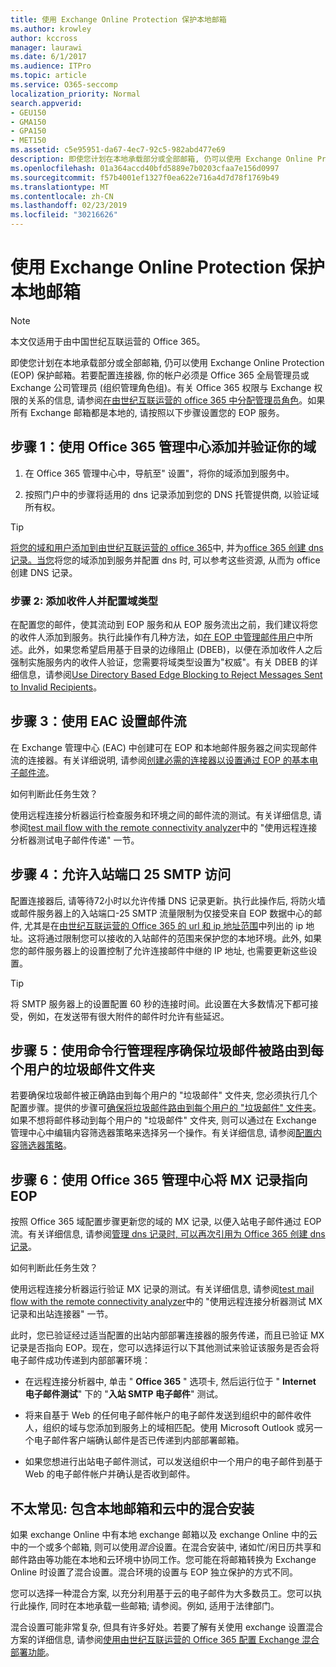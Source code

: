```yaml
---
title: 使用 Exchange Online Protection 保护本地邮箱
ms.author: krowley
author: kccross
manager: laurawi
ms.date: 6/1/2017
ms.audience: ITPro
ms.topic: article
ms.service: O365-seccomp
localization_priority: Normal
search.appverid:
- GEU150
- GMA150
- GPA150
- MET150
ms.assetid: c5e95951-da67-4ec7-92c5-982abd477e69
description: 即使您计划在本地承载部分或全部邮箱, 仍可以使用 Exchange Online Protection (EOP) 保护邮箱。若要配置连接器, 你的帐户必须是 Office 365 全局管理员或 Exchange 公司管理员 (组织管理角色组)。有关 Office 365 权限与 Exchange 权限的关系的信息, 请参阅在由世纪互联运营的 office 365 中分配管理员角色。如果所有 Exchange 邮箱都是本地的, 请按照以下步骤设置您的 EOP 服务。
ms.openlocfilehash: 01a364accd40bfd5889e7b0203cfaa7e156d0997
ms.sourcegitcommit: f57b4001ef1327f0ea622e716a4d7d78f1769b49
ms.translationtype: MT
ms.contentlocale: zh-CN
ms.lasthandoff: 02/23/2019
ms.locfileid: "30216626"
---
```

# <a name="protect-on-premises-mailboxes-with-exchange-online-protection"></a>使用 Exchange Online Protection 保护本地邮箱

> [!NOTE]
> 本文仅适用于由中国世纪互联运营的 Office 365。 
  
即使您计划在本地承载部分或全部邮箱, 仍可以使用 Exchange Online Protection (EOP) 保护邮箱。若要配置连接器, 你的帐户必须是 Office 365 全局管理员或 Exchange 公司管理员 (组织管理角色组)。有关 Office 365 权限与 Exchange 权限的关系的信息, 请参阅[在由世纪互联运营的 office 365 中分配管理员角色](https://support.office.com/article/d58b8089-cbfd-41ec-b64c-9cfcbef495ac)。如果所有 Exchange 邮箱都是本地的, 请按照以下步骤设置您的 EOP 服务。 
  
## <a name="step-1-use-the-office-365-admin-center-to-add-and-verify-your-domain"></a>步骤 1：使用 Office 365 管理中心添加并验证你的域

1. 在 Office 365 管理中心中，导航至" 设置"，将你的域添加到服务中。
    
2.  按照门户中的步骤将适用的 dns 记录添加到您的 DNS 托管提供商, 以验证域所有权。 
    
> [!TIP]
> [将您的域和用户添加到由世纪互联运营的 office 365](https://support.office.com/article/1cd4839b-d051-46b8-ab9b-bc7752024e78)中, 并为[office 365 创建 dns 记录。当您](https://support.office.com/article/0669bf14-414d-4f51-8231-6b710ce7980b)将您的域添加到服务并配置 dns 时, 可以参考这些资源, 从而为 office 创建 DNS 记录。 
  
### <a name="step-2-add-recipients-and-configure-the-domain-type"></a>步骤 2: 添加收件人并配置域类型

在配置您的邮件，使其流动到 EOP 服务和从 EOP 服务流出之前，我们建议将您的收件人添加到服务。执行此操作有几种方法，如[在 EOP 中管理邮件用户](https://go.microsoft.com/fwlink/?LinkId=506782)中所述。此外，如果您希望启用基于目录的边缘阻止 (DBEB)，以便在添加收件人之后强制实施服务内的收件人验证，您需要将域类型设置为"权威"。有关 DBEB 的详细信息，请参阅[Use Directory Based Edge Blocking to Reject Messages Sent to Invalid Recipients](https://go.microsoft.com/fwlink/?LinkId=506781)。
  
## <a name="step-3-use-the-eac-to-set-up-mail-flow"></a>步骤 3：使用 EAC 设置邮件流

在 Exchange 管理中心 (EAC) 中创建可在 EOP 和本地邮件服务器之间实现邮件流的连接器。有关详细说明, 请参阅[创建必需的连接器以设置通过 EOP 的基本电子邮件流](https://go.microsoft.com/fwlink/?LinkId=506780)。
  
 如何判断此任务生效？ 
  
 使用远程连接分析器运行检查服务和环境之间的邮件流的测试。有关详细信息, 请参阅[test mail flow with the remote connectivity analyzer](https://go.microsoft.com/fwlink/?LinkId=506784)中的 "使用远程连接分析器测试电子邮件传递" 一节。
  
## <a name="step-4-allow-inbound-port-25-smtp-access"></a>步骤 4：允许入站端口 25 SMTP 访问

配置连接器后, 请等待72小时以允许传播 DNS 记录更新。执行此操作后, 将防火墙或邮件服务器上的入站端口-25 SMTP 流量限制为仅接受来自 EOP 数据中心的邮件, 尤其是在[由世纪互联运营的 Office 365 的 url 和 ip 地址范围](https://support.office.com/article/5c47c07d-f9b6-4b78-a329-bfdc1b6da7a0#__exchange_online_protection)中列出的 ip 地址。这将通过限制您可以接收的入站邮件的范围来保护您的本地环境。此外, 如果您的邮件服务器上的设置控制了允许连接邮件中继的 IP 地址, 也需要更新这些设置。
  
> [!TIP]
> 将 SMTP 服务器上的设置配置 60 秒的连接时间。此设置在大多数情况下都可接受，例如，在发送带有很大附件的邮件时允许有些延迟。 
  
## <a name="step-5-use-the-shell-to-ensure-that-spam-is-routed-to-each-users-junk-email-folder"></a>步骤 5：使用命令行管理程序确保垃圾邮件被路由到每个用户的垃圾邮件文件夹

若要确保垃圾邮件被正确路由到每个用户的 "垃圾邮件" 文件夹, 您必须执行几个配置步骤。提供的步骤可[确保将垃圾邮件路由到每个用户的 "垃圾邮件" 文件夹](https://go.microsoft.com/fwlink/?LinkId=506804)。如果不想将邮件移动到每个用户的 "垃圾邮件" 文件夹, 则可以通过在 Exchange 管理中心中编辑内容筛选器策略来选择另一个操作。有关详细信息, 请参阅[配置内容筛选器策略](https://go.microsoft.com/fwlink/?LinkId=506805)。 
  
## <a name="step-6-use-the-office-365-admin-center-to-point-your-mx-record-to-eop"></a>步骤 6：使用 Office 365 管理中心将 MX 记录指向 EOP

按照 Office 365 域配置步骤更新您的域的 MX 记录, 以便入站电子邮件通过 EOP 流。有关详细信息, 请参阅[管理 dns 记录时, 可以再次引用为 Office 365 创建 dns 记录](https://support.office.com/article/0669bf14-414d-4f51-8231-6b710ce7980b)。
  
如何判断此任务生效？
  
 使用远程连接分析器运行验证 MX 记录的测试。有关详细信息, 请参阅[test mail flow with the remote connectivity analyzer](https://go.microsoft.com/fwlink/?LinkId=506784)中的 "使用远程连接分析器测试 MX 记录和出站连接器" 一节。 
  
此时，您已验证经过适当配置的出站内部部署连接器的服务传递，而且已验证 MX 记录是否指向 EOP。现在，您可以选择运行以下其他测试来验证该服务是否会将电子邮件成功传递到内部部署环境：
  
- 在远程连接分析器中, 单击 " **Office 365** " 选项卡, 然后运行位于 " **Internet 电子邮件测试**" 下的 "**入站 SMTP 电子邮件**" 测试。
    
- 将来自基于 Web 的任何电子邮件帐户的电子邮件发送到组织中的邮件收件人，组织的域与您添加到服务上的域相匹配。使用 Microsoft Outlook 或另一个电子邮件客户端确认邮件是否已传递到内部部署邮箱。
    
- 如果您想进行出站电子邮件测试，可以发送组织中一个用户的电子邮件到基于 Web 的电子邮件帐户并确认是否收到邮件。
    
## <a name="less-common-a-hybrid-setup-with-mailboxes-on-premises-and-in-the-cloud"></a>不太常见: 包含本地邮箱和云中的混合安装

如果 exchange Online 中有本地 exchange 邮箱以及 exchange Online 中的云中的一个或多个邮箱, 则可以使用*混合*设置。在混合安装中, 诸如忙/闲日历共享和邮件路由等功能在本地和云环境中协同工作。您可能在将邮箱转换为 Exchange Online 时设置了混合设置。混合环境的设置与 EOP 独立保护的方式不同。 
  
您可以选择一种混合方案, 以充分利用基于云的电子邮件为大多数员工。您可以执行此操作, 同时在本地承载一些邮箱; 请参阅。例如, 适用于法律部门。 
  
混合设置可能非常复杂, 但具有许多好处。若要了解有关使用 exchange 设置混合方案的详细信息, 请参阅[使用由世纪互联运营的 Office 365 配置 Exchange 混合部署功能](https://support.office.com/article/26e7cc26-c980-4cc5-a082-c333de544b6d)。
  

